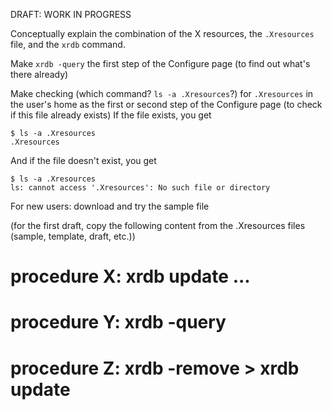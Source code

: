 DRAFT: WORK IN PROGRESS

Conceptually explain the combination of the X resources, the `.Xresources` file, and the `xrdb` command.
    
Make `xrdb -query` the first step of the Configure page (to find out what's there already)

Make checking (which command? `ls -a .Xresources`?)  for `.Xresources` in the user's home as the first or second step of the Configure page (to check if this file already exists)
If the file exists, you get
```
$ ls -a .Xresources
.Xresources
```
And if the file doesn't exist, you get
```
$ ls -a .Xresources
ls: cannot access '.Xresources': No such file or directory
```

For new users: download and try the sample file

(for the first draft, copy the following content from the .Xresources files (sample, template, draft, etc.))

# procedure X: xrdb update ...

# procedure Y: xrdb -query

# procedure Z: xrdb -remove > xrdb update
